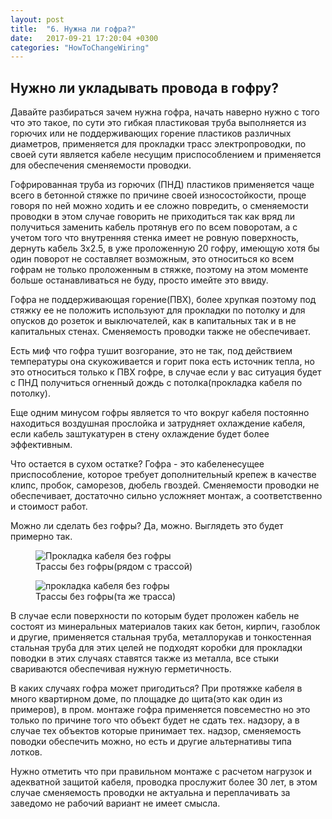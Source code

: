 ```yaml
---
layout: post
title:  "6. Нужна ли гофра?"
date:   2017-09-21 17:20:04 +0300
categories: "HowToChangeWiring"
---
```

<h2>
	Нужно ли укладывать провода в гофру?	
</h2>
Давайте разбираться зачем нужна гофра, начать наверно нужно с того что это такое, по сути это гибкая пластиковая труба выполняется из горючих или не поддерживающих горение пластиков различных диаметров, применяется для прокладки трасс электропроводки, по своей сути является кабеле несущим приспособлением и применяется для обеспечения сменяемости проводки.

Гофрированная труба из горючих (ПНД) пластиков применяется чаще всего в бетонной стяжке по причине своей износостойкости, проще говоря по ней можно ходить и ее сложно повредить, о сменяемости проводки в этом случае говорить не приходиться так как вряд ли получиться заменить кабель протянув его по всем поворотам, а с учетом того что внутренняя стенка имеет не ровную поверхность, дернуть кабель 3х2.5, в уже проложенную 20 гофру, имеющую хотя бы один поворот не составляет возможным, это относиться ко всем гофрам не только проложенным в стяжке, поэтому на этом моменте больше останавливаться не буду, просто имейте это ввиду.

Гофра не поддерживающая горение(ПВХ), более хрупкая поэтому под стяжку ее не положить используют для прокладки по потолку и для опусков до розеток и выключателей, как в капитальных так и в не капитальных стенах.  Сменяемость проводки также не обеспечивает. 

Есть миф что гофра тушит возгорание, это не так, под действием температуры она скукоживается и горит пока есть источник тепла, но это относиться только к ПВХ гофре, в случае если у вас ситуация будет с ПНД получиться огненный дождь с потолка(прокладка кабеля по потолку).

Еще одним минусом гофры является то что вокруг кабеля постоянно находиться воздушная прослойка и затрудняет охлаждение кабеля, если кабель заштукатурен в стену охлаждение будет более эффективным.

Что остается в сухом остатке? Гофра - это кабеленесущее приспособление, которое требует дополнительный крепеж в качестве клипс, пробок, саморезов, дюбель гвоздей. Сменяемости проводки не обеспечивает, достаточно сильно усложняет монтаж, а соответственно и стоимост работ.

Можно ли сделать без гофры?
Да, можно. Выглядеть это будет примерно так. 
<div class="gallery">
  <figure>
    <img class="center" src="../../../../img/corrugationNeedOrNot/zoom.JPG" alt="Прокладка кабеля без гофры">
    <figcaption>Трассы без гофры(рядом с трассой)</figcaption>
  </figure>
  <figure>
    <img class="center" src="../../../../img/corrugationNeedOrNot/pan.JPG" alt="прокладка кабеля без гофры">
    <figcaption>Трассы без гофры(та же трасса)</figcaption>
  </figure>
</div>

В случае если поверхности по которым будет проложен кабель не состоят из минеральных материалов таких как бетон, кирпич, газоблок и другие, применяется стальная труба, металлорукав и тонкостенная стальная труба для этих целей не подходят коробки для прокладки поводки в этих случаях ставятся также из металла, все стыки свариваются обеспечивая нужную герметичность. 

В каких случаях гофра может пригодиться?
При протяжке кабеля в много квартирном доме, по площадке до щита(это как один из примеров), в пром. монтаже гофра применяется повсеместно но это только по причине того что объект будет не сдать тех. надзору, а в случае тех объектов которые принимает тех. надзор, сменяемость поводки обеспечить можно, но есть и другие альтернативы типа лотков.  

Нужно отметить что при правильном монтаже с расчетом нагрузок и адекватной защитой кабеля, проводка прослужит более 30 лет, в этом случае сменяемость проводки не актуальна и переплачивать за заведомо не рабочий вариант не имеет смысла.

